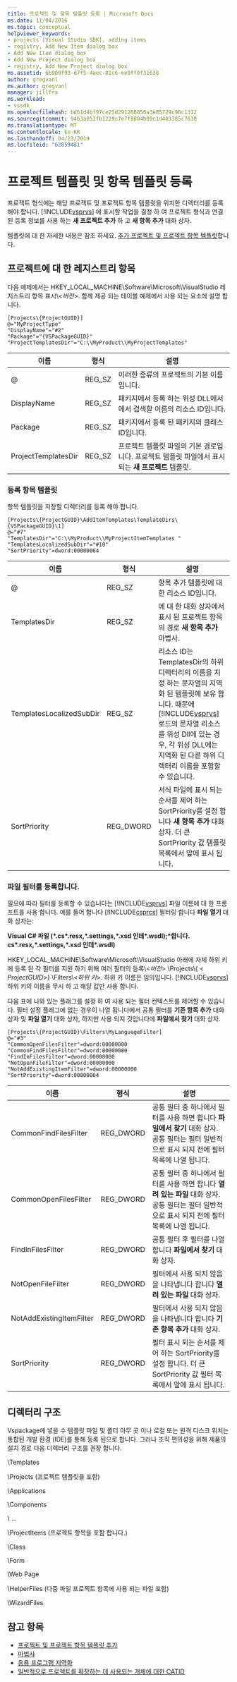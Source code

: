 ```yaml
---
title: 프로젝트 및 항목 템플릿 등록 | Microsoft Docs
ms.date: 11/04/2016
ms.topic: conceptual
helpviewer_keywords:
- projects [Visual Studio SDK], adding items
- registry, Add New Item dialog box
- Add New Item dialog box
- Add New Project dialog box
- registry, Add New Project dialog box
ms.assetid: 6b909f93-d7f5-4aec-81c6-ee9ff0f31638
author: gregvanl
ms.author: gregvanl
manager: jillfra
ms.workload:
- vssdk
ms.openlocfilehash: bd61d4bf97ce25d291268856a3e85729c98c1312
ms.sourcegitcommit: 94b3a052fb1229c7e7f8804b09c1d403385c7630
ms.translationtype: MT
ms.contentlocale: ko-KR
ms.lasthandoff: 04/23/2019
ms.locfileid: "62859481"
---
```

# <a name="registering-project-and-item-templates"></a>프로젝트 템플릿 및 항목 템플릿 등록
프로젝트 형식에는 해당 프로젝트 및 프로젝트 항목 템플릿을 위치한 디렉터리를 등록 해야 합니다. [!INCLUDE[vsprvs](../../code-quality/includes/vsprvs_md.md)] 에 표시할 작업을 결정 하 여 프로젝트 형식과 연결 된 등록 정보를 사용 하는 **새 프로젝트 추가** 하 고 **새 항목 추가** 대화 상자.

 템플릿에 대 한 자세한 내용은 참조 하세요. [추가 프로젝트 및 프로젝트 항목 템플릿](../../extensibility/internals/adding-project-and-project-item-templates.md)합니다.

## <a name="registry-entries-for-projects"></a>프로젝트에 대 한 레지스트리 항목
 다음 예제에서는 HKEY_LOCAL_MACHINE\Software\Microsoft\VisualStudio 레지스트리 항목 표시\\<*버전*>. 함께 제공 되는 테이블 예제에서 사용 되는 요소에 설명 합니다.

```
[Projects\{ProjectGUID}]
@="MyProjectType"
"DisplayName"="#2"
"Package"="{VSPackageGUID}"
"ProjectTemplatesDir"="C:\\MyProduct\\MyProjectTemplates"
```

|이름|형식|설명|
|----------|----------|-----------------|
|@|REG_SZ|이러한 종류의 프로젝트의 기본 이름입니다.|
|DisplayName|REG_SZ|패키지에서 등록 하는 위성 DLL에서에서 검색할 이름의 리소스 ID입니다.|
|Package|REG_SZ|패키지에서 등록 된 패키지의 클래스 ID입니다.|
|ProjectTemplatesDir|REG_SZ|프로젝트 템플릿 파일의 기본 경로입니다. 프로젝트 템플릿 파일에서 표시 되는 **새 프로젝트** 템플릿.|

### <a name="registering-item-templates"></a>등록 항목 템플릿
 항목 템플릿을 저장할 디렉터리를 등록 해야 합니다.

```
[Projects\{ProjectGUID}\AddItemTemplates\TemplateDirs\{VSPackageGUID}\1]
@="#7"
"TemplatesDir"="C:\\MyProduct\\MyProjectItemTemplates "
"TemplatesLocalizedSubDir"="#10"
"SortPriority"=dword:00000064
```

| 이름 | 형식 | 설명 |
|--------------------------|-----------| - |
| @ | REG_SZ | 항목 추가 템플릿에 대 한 리소스 ID입니다. |
| TemplatesDir | REG_SZ | 에 대 한 대화 상자에서 표시 된 프로젝트 항목의 경로 **새 항목 추가** 마법사. |
| TemplatesLocalizedSubDir | REG_SZ | 리소스 ID는 TemplatesDir의 하위 디렉터리의 이름을 지정 하는 문자열의 지역화 된 템플릿에 보유 합니다. 때문에 [!INCLUDE[vsprvs](../../code-quality/includes/vsprvs_md.md)] 로드의 문자열 리소스를 위성 Dll에 있는 경우, 각 위성 DLL에는 지역화 된 다른 하위 디렉터리 이름을 포함할 수 있습니다. |
| SortPriority | REG_DWORD | 서식 파일에 표시 되는 순서를 제어 하는 SortPriority를 설정 합니다 **새 항목 추가** 대화 상자. 더 큰 SortPriority 값 템플릿 목록에서 앞에 표시 됩니다. |

### <a name="registering-file-filters"></a>파일 필터를 등록합니다.
 필요에 따라 필터를 등록할 수 있습니다는 [!INCLUDE[vsprvs](../../code-quality/includes/vsprvs_md.md)] 파일 이름에 대 한 프롬프트를 사용 합니다. 예를 들어 합니다 [!INCLUDE[csprcs](../../data-tools/includes/csprcs_md.md)] 필터링 합니다 **파일 열기** 대화 상자는:

 **Visual C# 파일 (\*.cs\*.resx,\*.settings,\*.xsd 인데\*.wsdl);\*합니다. cs\*.resx,\*.settings,\*.xsd 인데\*.wsdl)**

 HKEY_LOCAL_MACHINE\Software\Microsoft\VisualStudio 아래에 자체 하위 키에 등록 된 각 필터를 지원 하기 위해 여러 필터의 등록\\<*버전*> \Projects\\{ \< *ProjectGUID*>} \Filters\\<*하위 키*>. 하위 키 이름은 임의입니다. [!INCLUDE[vsprvs](../../code-quality/includes/vsprvs_md.md)] 하위 키의 이름을 무시 하 고 해당 값만 사용 합니다.

 다음 표에 나와 있는 플래그를 설정 하 여 사용 되는 필터 컨텍스트를 제어할 수 있습니다. 필터 설정 플래그에 없는 경우이 나열 됩니다에서 공통 필터를 **기존 항목 추가** 대화 상자 및 **파일 열기** 대화 상자, 하지만 사용 되지 것입니다에 **파일에서 찾기**  대화 상자.

```
[Projects\{ProjectGUID}\Filters\MyLanguageFilter]
@="#3"
"CommonOpenFilesFilter"=dword:00000000
"CommonFindFilesFilter"=dword:00000000
"FindInFilesFilter"=dword:00000000
"NotOpenFileFilter"=dword:00000000
"NotAddExistingItemFilter"=dword:00000000
"SortPriority"=dword:00000064
```

|이름|형식|설명|
|----------|----------|-----------------|
|CommonFindFilesFilter|REG_DWORD|공통 필터 중 하나에서 필터를 사용 하면 합니다 **파일에서 찾기** 대화 상자. 공통 필터는 필터 일반적으로 표시 되지 전에 필터 목록에 나열 됩니다.|
|CommonOpenFilesFilter|REG_DWORD|공통 필터 중 하나에서 필터를 사용 하면 합니다 **열려 있는 파일** 대화 상자. 공통 필터는 필터 일반적으로 표시 되지 전에 필터 목록에 나열 됩니다.|
|FindInFilesFilter|REG_DWORD|공통 필터 후 필터를 나열 합니다 **파일에서 찾기** 대화 상자.|
|NotOpenFileFilter|REG_DWORD|필터에서 사용 되지 않음을 나타냅니다 합니다 **열려 있는 파일** 대화 상자.|
|NotAddExistingItemFilter|REG_DWORD|필터에서 사용 되지 않음을 나타냅니다 합니다 **기존 항목 추가** 대화 상자.|
|SortPriority|REG_DWORD|필터 표시 되는 순서를 제어 하는 SortPriority를 설정 합니다. 더 큰 SortPriority 값 필터 목록에서 앞에 표시 됩니다.|

## <a name="directory-structure"></a>디렉터리 구조
 Vspackage에 넣을 수 템플릿 파일 및 폴더 아무 곳 이나 로컬 또는 원격 디스크 위치는 통합된 개발 환경 (IDE)를 통해 등록 된으로 합니다. 그러나 조직 편의성을 위해 제품의 설치 경로 다음 디렉터리 구조를 권장 합니다.

 \Templates

 \Projects (프로젝트 템플릿을 포함)

 \Applications

 \Components

 \ ...

 \ProjectItems (프로젝트 항목을 포함 합니다.)

 \Class

 \Form

 \Web Page

 \HelperFiles (다중 파일 프로젝트 항목에 사용 되는 파일 포함)

 \WizardFiles

## <a name="see-also"></a>참고 항목
- [프로젝트 및 프로젝트 항목 템플릿 추가](../../extensibility/internals/adding-project-and-project-item-templates.md)
- [마법사](../../extensibility/internals/wizards.md)
- [응용 프로그램 지역화](../../ide/localizing-applications.md)
- [일반적으로 프로젝트를 확장하는 데 사용되는 개체에 대한 CATID](../../extensibility/internals/catids-for-objects-that-are-typically-used-to-extend-projects.md)
